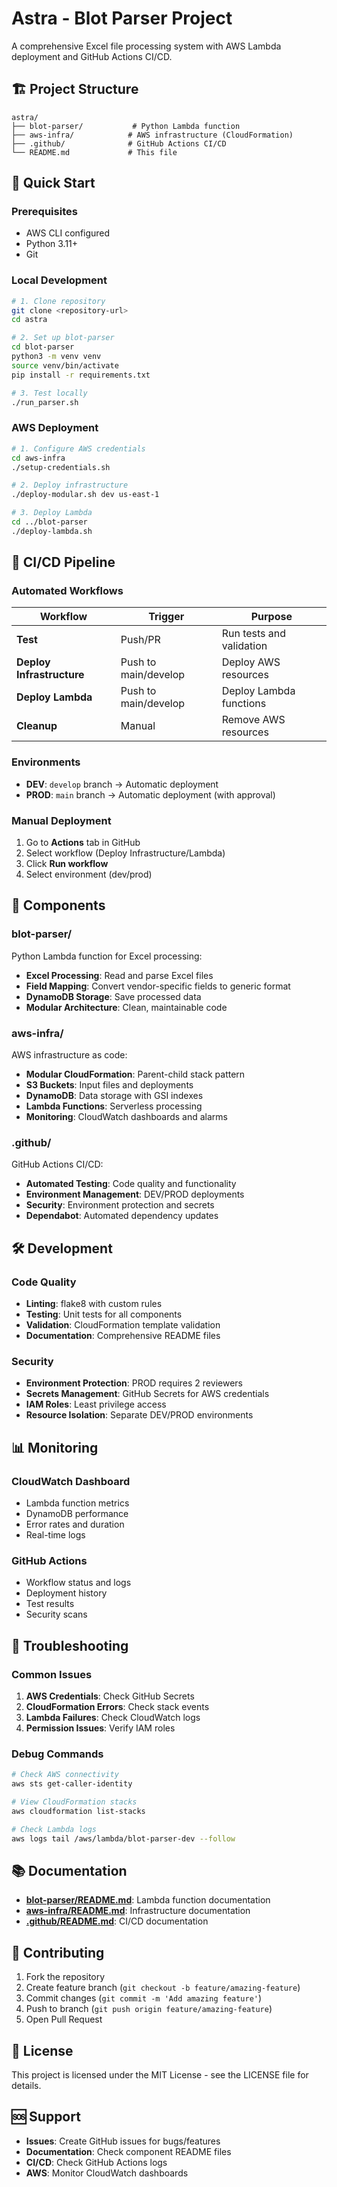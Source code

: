 # Astra - Blot Parser Project

A comprehensive Excel file processing system with AWS Lambda deployment and GitHub Actions CI/CD.

## 🏗️ Project Structure

```
astra/
├── blot-parser/           # Python Lambda function
├── aws-infra/            # AWS infrastructure (CloudFormation)
├── .github/              # GitHub Actions CI/CD
└── README.md             # This file
```

## 🚀 Quick Start

### Prerequisites
- AWS CLI configured
- Python 3.11+
- Git

### Local Development
```bash
# 1. Clone repository
git clone <repository-url>
cd astra

# 2. Set up blot-parser
cd blot-parser
python3 -m venv venv
source venv/bin/activate
pip install -r requirements.txt

# 3. Test locally
./run_parser.sh
```

### AWS Deployment
```bash
# 1. Configure AWS credentials
cd aws-infra
./setup-credentials.sh

# 2. Deploy infrastructure
./deploy-modular.sh dev us-east-1

# 3. Deploy Lambda
cd ../blot-parser
./deploy-lambda.sh
```

## 🔄 CI/CD Pipeline

### Automated Workflows

| Workflow | Trigger | Purpose |
|----------|---------|---------|
| **Test** | Push/PR | Run tests and validation |
| **Deploy Infrastructure** | Push to main/develop | Deploy AWS resources |
| **Deploy Lambda** | Push to main/develop | Deploy Lambda functions |
| **Cleanup** | Manual | Remove AWS resources |

### Environments

- **DEV**: `develop` branch → Automatic deployment
- **PROD**: `main` branch → Automatic deployment (with approval)

### Manual Deployment

1. Go to **Actions** tab in GitHub
2. Select workflow (Deploy Infrastructure/Lambda)
3. Click **Run workflow**
4. Select environment (dev/prod)

## 📁 Components

### blot-parser/
Python Lambda function for Excel processing:
- **Excel Processing**: Read and parse Excel files
- **Field Mapping**: Convert vendor-specific fields to generic format
- **DynamoDB Storage**: Save processed data
- **Modular Architecture**: Clean, maintainable code

### aws-infra/
AWS infrastructure as code:
- **Modular CloudFormation**: Parent-child stack pattern
- **S3 Buckets**: Input files and deployments
- **DynamoDB**: Data storage with GSI indexes
- **Lambda Functions**: Serverless processing
- **Monitoring**: CloudWatch dashboards and alarms

### .github/
GitHub Actions CI/CD:
- **Automated Testing**: Code quality and functionality
- **Environment Management**: DEV/PROD deployments
- **Security**: Environment protection and secrets
- **Dependabot**: Automated dependency updates

## 🛠️ Development

### Code Quality
- **Linting**: flake8 with custom rules
- **Testing**: Unit tests for all components
- **Validation**: CloudFormation template validation
- **Documentation**: Comprehensive README files

### Security
- **Environment Protection**: PROD requires 2 reviewers
- **Secrets Management**: GitHub Secrets for AWS credentials
- **IAM Roles**: Least privilege access
- **Resource Isolation**: Separate DEV/PROD environments

## 📊 Monitoring

### CloudWatch Dashboard
- Lambda function metrics
- DynamoDB performance
- Error rates and duration
- Real-time logs

### GitHub Actions
- Workflow status and logs
- Deployment history
- Test results
- Security scans

## 🔧 Troubleshooting

### Common Issues
1. **AWS Credentials**: Check GitHub Secrets
2. **CloudFormation Errors**: Check stack events
3. **Lambda Failures**: Check CloudWatch logs
4. **Permission Issues**: Verify IAM roles

### Debug Commands
```bash
# Check AWS connectivity
aws sts get-caller-identity

# View CloudFormation stacks
aws cloudformation list-stacks

# Check Lambda logs
aws logs tail /aws/lambda/blot-parser-dev --follow
```

## 📚 Documentation

- **[blot-parser/README.md](blot-parser/README.md)**: Lambda function documentation
- **[aws-infra/README.md](aws-infra/README.md)**: Infrastructure documentation
- **[.github/README.md](.github/README.md)**: CI/CD documentation

## 🤝 Contributing

1. Fork the repository
2. Create feature branch (`git checkout -b feature/amazing-feature`)
3. Commit changes (`git commit -m 'Add amazing feature'`)
4. Push to branch (`git push origin feature/amazing-feature`)
5. Open Pull Request

## 📄 License

This project is licensed under the MIT License - see the LICENSE file for details.

## 🆘 Support

- **Issues**: Create GitHub issues for bugs/features
- **Documentation**: Check component README files
- **CI/CD**: Check GitHub Actions logs
- **AWS**: Monitor CloudWatch dashboards
